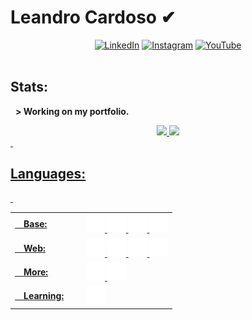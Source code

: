 # Leandro Cardoso ✔
<div align="center">
  <a href="https://www.linkedin.com/in/leandro-cardoso-992529266">
  <img alt="LinkedIn" height="30" width="100" src="https://img.shields.io/badge/LinkedIn-0077B5?style=for-the-badge&logo=linkedin&logoColor=white"/></a>
  <a href="https://www.instagram.com/leandrocardosodev">
  <img alt="Instagram" height="30" width="100" src="https://img.shields.io/badge/Instagram-E4405F?style=for-the-badge&logo=instagram&logoColor=white"/></a>
  <a href="https://www.youtube.com/channel/UCtbBdlytJ5b8KUogQo7rfXw">
  <img alt="YouTube" height="30" width="100" src="https://img.shields.io/badge/YouTube-FF0000?style=for-the-badge&logo=youtube&logoColor=white"/></a>
</div>
&nbsp;

## Stats:
&nbsp;
**> Working on my portfolio.**
<div align="center">
  <a href = "https://github.com/Leandro-Cardoso">
  <img height="180em" src="https://github-readme-stats.vercel.app/api?username=Leandro-Cardoso&show_icons=true&theme=dark&include_all_commits=true&count_private=true"/>
  <img height="180em" src="https://github-readme-stats.vercel.app/api/top-langs/?username=Leandro-Cardoso&layout=compact&langs_count=7&theme=dark"/>
</div>
&nbsp;

## Languages:
&nbsp;
<table width="100%">
  <tr>
    <td width="100px">
      &emsp;<b>Base:</b>
    </td>
    <td>
      <img src="./svg/python.svg" width="30"/>
      <img src="./svg/django.svg" width="30"/>
      <img src="./svg/flask.svg" width="30"/>
      <img src="./svg/csharp.svg" width="30"/>
    </td>
  </tr>
  <tr>
    <td>
      &emsp;<b>Web:</b>
    </td>
    <td>
      <img src="./svg/javascript.svg" width="30"/>
      <img src="./svg/react.svg" width="30"/>
      <img src="./svg/html.svg" width="30"/>
      <img src="./svg/css.svg" width="30"/>
    </td>
  </tr>
  <tr>
    <td>
      &emsp;<b>More:</b>
    </td>
    <td>
      <img src="./svg/git.svg" width="30"/>
      <img src="./svg/sql.svg" width="30"/>
    </td>
  </tr>
  <tr>
    <td>
      &emsp;<b>Learning:</b>
    </td>
    <td>
      <img src="./svg/docker.svg" width="30"/>
    </td>
  </tr>
</table>
